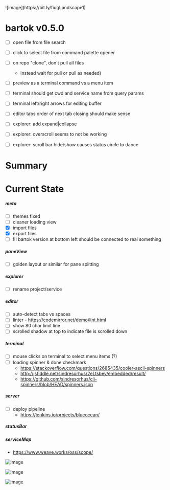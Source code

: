<!-- no-select -->
<h1 style="display:none"></h1>
![image](https://bit.ly/fiugLandscape1)


# bartok v0.5.0

  - [ ] open file from file search
  - [ ] click to select file from command palette opener
  - [ ] on repo "clone", don't pull all files
    - instead wait for pull or pull as needed)
  - [ ] preview as a terminal command vs a menu item
  - [ ] terminal should get cwd and service name from query params
  - [ ] terminal left/right arrows for editing buffer

  - [ ] editor tabs order of next tab closing should make sense
  - [ ] explorer: add expand|collapse
  - [ ] explorer: overscroll seems to not be working
  - [ ] explorer: scroll bar hide/show causes status circle to dance

Summary
=======

Current State
=============

##### meta
  - [ ] themes fixed
  - [ ] cleaner loading view
  - [X] import files
  - [X] export files
  - [ ] !!! bartok version at bottom left should be connected to real something

##### paneView
  - [ ] golden layout or similar for pane splitting

##### explorer
  - [ ] rename project/service

##### editor
  - [ ] auto-detect tabs vs spaces
  - [ ] linter - https://codemirror.net/demo/lint.html
  - [ ] show 80 char limit line
  - [ ] scrolled shadow at top to indicate file is scrolled down

##### terminal
  - [ ] mouse clicks on terminal to select menu items (?)
  - [ ] loading spinner & done checkmark
    - https://stackoverflow.com/questions/2685435/cooler-ascii-spinners
    - http://jsfiddle.net/sindresorhus/2eLtsbey/embedded/result/
    - https://github.com/sindresorhus/cli-spinners/blob/HEAD/spinners.json

##### server
  - [ ] deploy pipeline
    - https://jenkins.io/projects/blueocean/

##### statusBar

##### serviceMap
  - https://www.weave.works/oss/scope/

![image](https://bit.ly/fiugLanscape2)

![image](http://bit.ly/fiugLandscape3)

![image](http://bit.ly/fiugLandscape4)

<style>
  #container p:first-child img {
    filter: hue-rotate(377deg) contrast(1.25) saturate(4);
  }
  #container p:nth-child(18) img {
    filter: hue-rotate(53deg) contrast(1.25) saturate(5);
  }
  #container p:nth-child(19) img {
    filter: hue-rotate(0deg) contrast(1.25) saturate(7);
  }
  #container p:nth-child(20) img {
    filter: hue-rotate(132deg) contrast(1.25) saturate(4);
  }
</style>
